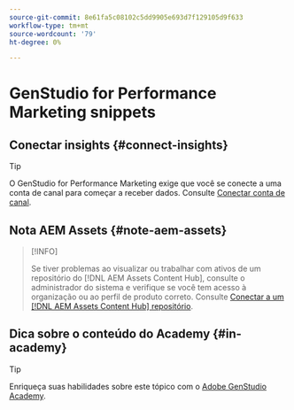 ```yaml
---
source-git-commit: 8e61fa5c08102c5dd9905e693d7f129105d9f633
workflow-type: tm+mt
source-wordcount: '79'
ht-degree: 0%

---
```

# GenStudio for Performance Marketing snippets

## Conectar insights {#connect-insights}

>[!TIP]
>
>O GenStudio for Performance Marketing exige que você se conecte a uma conta de canal para começar a receber dados. Consulte [Conectar conta de canal](/help/user-guide/connectors/connect-channel.md).

## Nota AEM Assets {#note-aem-assets}

>[!INFO]
>
>Se tiver problemas ao visualizar ou trabalhar com ativos de um repositório do [!DNL AEM Assets Content Hub], consulte o administrador do sistema e verifique se você tem acesso à organização ou ao perfil de produto correto. Consulte [Conectar a um [!DNL AEM Assets Content Hub] repositório](/help/user-guide/content/connect-aem-repo.md).

## Dica sobre o conteúdo do Academy {#in-academy}

>[!TIP]
>
>Enriqueça suas habilidades sobre este tópico com o [Adobe GenStudio Academy](https://learningmanager.adobe.com/genstudioacademy).
